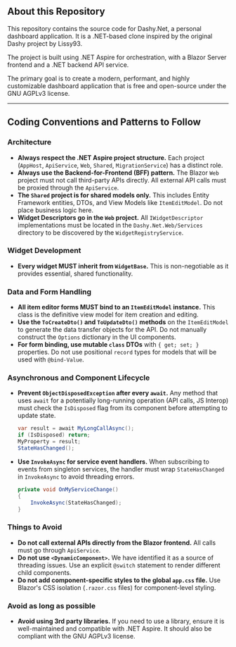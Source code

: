 ## About this Repository

This repository contains the source code for Dashy.Net, a personal dashboard application. It is a .NET-based clone inspired by the original Dashy project by Lissy93.

The project is built using .NET Aspire for orchestration, with a Blazor Server frontend and a .NET backend API service.

The primary goal is to create a modern, performant, and highly customizable dashboard application that is free and open-source under the GNU AGPLv3 license.

---

## Coding Conventions and Patterns to Follow

### Architecture

-   **Always respect the .NET Aspire project structure.** Each project (`AppHost`, `ApiService`, `Web`, `Shared`, `MigrationService`) has a distinct role.
-   **Always use the Backend-for-Frontend (BFF) pattern.** The Blazor `Web` project must not call third-party APIs directly. All external API calls must be proxied through the `ApiService`.
-   **The `Shared` project is for shared models only.** This includes Entity Framework entities, DTOs, and View Models like `ItemEditModel`. Do not place business logic here.
-   **Widget Descriptors go in the `Web` project.** All `IWidgetDescriptor` implementations must be located in the `Dashy.Net.Web/Services` directory to be discovered by the `WidgetRegistryService`.

### Widget Development

-   **Every widget MUST inherit from `WidgetBase`.** This is non-negotiable as it provides essential, shared functionality.

### Data and Form Handling

-   **All item editor forms MUST bind to an `ItemEditModel` instance.** This class is the definitive view model for item creation and editing.
-   **Use the `ToCreateDto()` and `ToUpdateDto()` methods** on the `ItemEditModel` to generate the data transfer objects for the API. Do not manually construct the `Options` dictionary in the UI components.
-   **For form binding, use mutable `class` DTOs** with `{ get; set; }` properties. Do not use positional `record` types for models that will be used with `@bind-Value`.

### Asynchronous and Component Lifecycle

-   **Prevent `ObjectDisposedException` after every `await`.** Any method that uses `await` for a potentially long-running operation (API calls, JS Interop) must check the `IsDisposed` flag from its component before attempting to update state.
    ```csharp
    var result = await MyLongCallAsync();
    if (IsDisposed) return;
    MyProperty = result;
    StateHasChanged();
    ```
-   **Use `InvokeAsync` for service event handlers.** When subscribing to events from singleton services, the handler must wrap `StateHasChanged` in `InvokeAsync` to avoid threading errors.
    ```csharp
    private void OnMyServiceChange()
    {
        InvokeAsync(StateHasChanged);
    }
    ```

### Things to Avoid

-   **Do not call external APIs directly from the Blazor frontend.** All calls must go through `ApiService`.
-   **Do not use `<DynamicComponent>`.** We have identified it as a source of threading issues. Use an explicit `@switch` statement to render different child components.
-   **Do not add component-specific styles to the global `app.css` file.** Use Blazor's CSS isolation (`.razor.css` files) for component-level styling.

### Avoid as long as possible
- **Avoid using 3rd party libraries.** If you need to use a library, ensure it is well-maintained and compatible with .NET Aspire. It should also be compliant with the GNU AGPLv3 license.